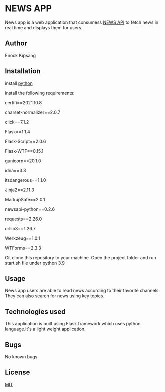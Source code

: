 # NEWS APP
News app is a web application that consumess [NEWS API](https://newsapi.org/) to fetch news in real time and displays them for users.

## Author

Enock Kipsang

## Installation

install [python](https://www.python.org/downloads/)

install the following requirements:

certifi==2021.10.8

charset-normalizer==2.0.7

click==7.1.2

Flask==1.1.4

Flask-Script==2.0.6

Flask-WTF==0.15.1

gunicorn==20.1.0

idna==3.3

itsdangerous==1.1.0

Jinja2==2.11.3

MarkupSafe==2.0.1

newsapi-python==0.2.6

requests==2.26.0

urllib3==1.26.7

Werkzeug==1.0.1

WTForms==2.3.3

Git clone this repository to your machine.
Open the project folder and run start.sh file under python 3.9


## Usage
News app users are able to read news according to their favorite channels.
They can also search for news using key topics.

 ## Technologies used

 This application is built using Flask framework which uses python language.It's a light weight application.

 ## Bugs

 No known bugs

## License
[MIT](https://choosealicense.com/licenses/mit/)
